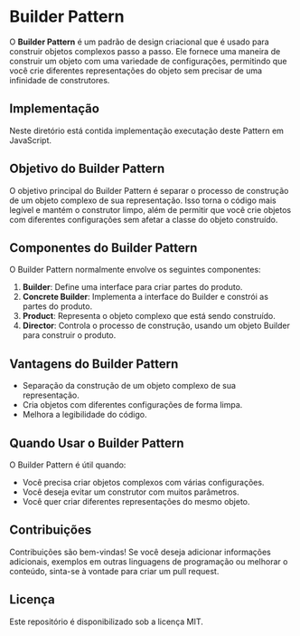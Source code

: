 # Builder Pattern

O **Builder Pattern** é um padrão de design criacional que é usado para construir objetos complexos passo a passo. Ele fornece uma maneira de construir um objeto com uma variedade de configurações, permitindo que você crie diferentes representações do objeto sem precisar de uma infinidade de construtores.

## Implementação

Neste diretório está contida implementação executação deste Pattern em JavaScript.

## Objetivo do Builder Pattern

O objetivo principal do Builder Pattern é separar o processo de construção de um objeto complexo de sua representação. Isso torna o código mais legível e mantém o construtor limpo, além de permitir que você crie objetos com diferentes configurações sem afetar a classe do objeto construído.

## Componentes do Builder Pattern

O Builder Pattern normalmente envolve os seguintes componentes:

1. **Builder**: Define uma interface para criar partes do produto.
2. **Concrete Builder**: Implementa a interface do Builder e constrói as partes do produto.
3. **Product**: Representa o objeto complexo que está sendo construído.
4. **Director**: Controla o processo de construção, usando um objeto Builder para construir o produto.

## Vantagens do Builder Pattern

- Separação da construção de um objeto complexo de sua representação.
- Cria objetos com diferentes configurações de forma limpa.
- Melhora a legibilidade do código.

## Quando Usar o Builder Pattern

O Builder Pattern é útil quando:

- Você precisa criar objetos complexos com várias configurações.
- Você deseja evitar um construtor com muitos parâmetros.
- Você quer criar diferentes representações do mesmo objeto.

## Contribuições

Contribuições são bem-vindas! Se você deseja adicionar informações adicionais, exemplos em outras linguagens de programação ou melhorar o conteúdo, sinta-se à vontade para criar um pull request.

## Licença

Este repositório é disponibilizado sob a licença MIT.
